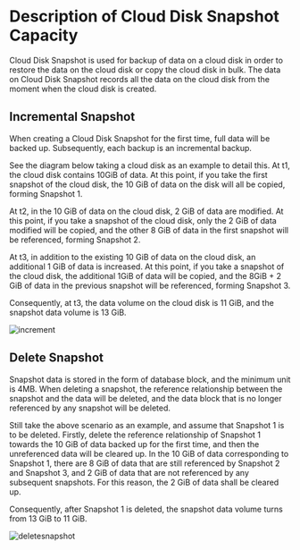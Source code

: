 # **Description of Cloud Disk Snapshot Capacity**

Cloud Disk Snapshot is used for backup of data on a cloud disk in order to restore the data on the cloud disk or copy the cloud disk in bulk. The data on Cloud Disk Snapshot records all the data on the cloud disk from the moment when the cloud disk is created.



## Incremental Snapshot

When creating a Cloud Disk Snapshot for the first time, full data will be backed up. Subsequently, each backup is an incremental backup.

See the diagram below taking a cloud disk as an example to detail this. At t1, the cloud disk contains 10GiB of data. At this point, if you take the first snapshot of the cloud disk, the 10 GiB of data on the disk will all be copied, forming Snapshot 1.

At t2, in the 10 GiB of data on the cloud disk, 2 GiB of data are modified. At this point, if you take a snapshot of the cloud disk, only the 2 GiB of data modified will be copied, and the other 8 GiB of data in the first snapshot will be referenced, forming Snapshot 2.

At t3, in addition to the existing 10 GiB of data on the cloud disk, an additional 1 GiB of data is increased. At this point, if you take a snapshot of the cloud disk, the additional 1GiB of data will be copied, and the 8GiB + 2 GiB of data in the previous snapshot will be referenced, forming Snapshot 3.

Consequently, at t3, the data volume on the cloud disk is 11 GiB, and the snapshot data volume is 13 GiB.

![increment](../../../../image/Elastic-Compute/CloudDisk/cloud-disk/increment.png)



## Delete Snapshot

Snapshot data is stored in the form of database block, and the minimum unit is 4MB. When deleting a snapshot, the reference relationship between the snapshot and the data will be deleted, and the data block that is no longer referenced by any snapshot will be deleted.

Still take the above scenario as an example, and assume that Snapshot 1 is to be deleted. Firstly, delete the reference relationship of Snapshot 1 towards the 10 GiB of data backed up for the first time, and then the unreferenced data will be cleared up. In the 10 GiB of data corresponding to Snapshot 1, there are 8 GiB of data that are still referenced by Snapshot 2 and Snapshot 3, and 2 GiB of data that are not referenced by any subsequent snapshots. For this reason, the 2 GiB of data shall be cleared up.

Consequently, after Snapshot 1 is deleted, the snapshot data volume turns from 13 GiB to 11 GiB.

![deletesnapshot](../../../../image/Elastic-Compute/CloudDisk/cloud-disk/deletesnapshot.png)
